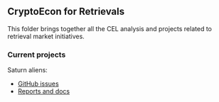 ## CryptoEcon for Retrievals

This folder brings together all the CEL analysis and projects related to retrieval market initiatives.

### Current projects

Saturn aliens:
- [GitHub issues](https://github.com/protocol/cel-retrieval/milestone/1)
- [Reports and docs](https://hackmd.io/@cryptoecon/SJIJEUJbs)
